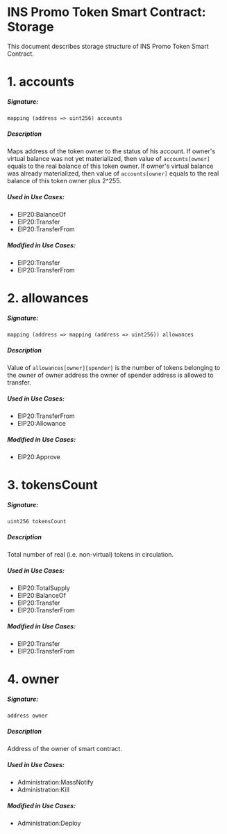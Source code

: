 # INS Promo Token Smart Contract: Storage

This document describes storage structure of INS Promo Token Smart Contract.

# 1. accounts

##### Signature:

    mapping (address => uint256) accounts

##### Description

Maps address of the token owner to the status of his account.
If owner's virtual balance was not yet materialized, then value of `accounts[owner]` equals to the real balance of this token owner.
If owner's virtual balance was already materialized, then value of `accounts[owner]` equals to the real balance of this token owner plus 2^255.

##### Used in Use Cases:

* EIP20:BalanceOf
* EIP20:Transfer
* EIP20:TransferFrom

##### Modified in Use Cases:

* EIP20:Transfer
* EIP20:TransferFrom

# 2. allowances

##### Signature:

    mapping (address => mapping (address => uint256)) allowances

##### Description

Value of `allowances[owner][spender]` is the number of tokens belonging to the owner of owner address the owner of spender address is allowed to transfer.

##### Used in Use Cases:

* EIP20:TransferFrom
* EIP20:Allowance

##### Modified in Use Cases:

* EIP20:Approve

# 3. tokensCount

##### Signature:

    uint256 tokensCount

##### Description

Total number of real (i.e. non-virtual) tokens in circulation.

##### Used in Use Cases:

* EIP20:TotalSupply
* EIP20:BalanceOf
* EIP20:Transfer
* EIP20:TransferFrom

##### Modified in Use Cases:

* EIP20:Transfer
* EIP20:TransferFrom

# 4. owner

##### Signature:

    address owner

##### Description

Address of the owner of smart contract.

##### Used in Use Cases:

* Administration:MassNotify
* Administration:Kill

##### Modified in Use Cases:

* Administration:Deploy
